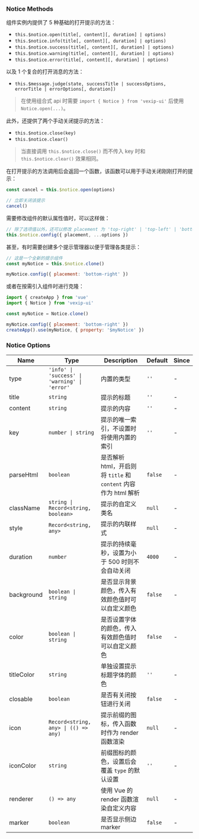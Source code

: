 ### Notice Methods

组件实例内提供了 5 种基础的打开提示的方法：

- `this.$notice.open(title[, content][, duration] | options)`
- `this.$notice.info(title[, content][, duration] | options)`
- `this.$notice.success(title[, content][, duration] | options)`
- `this.$notice.warning(title[, content][, duration] | options)`
- `this.$notice.error(title[, content][, duration] | options)`

以及 1 个复合的打开消息的方法：

- `this.$message.judge(state, successTitle | successOptions, errorTitle | errorOptions[, duration])`

> 在使用组合式 api 时需要 `import { Notice } from 'vexip-ui'` 后使用 `Notice.open(...)`。

此外，还提供了两个手动关闭提示的方法：

- `this.$notice.close(key)`
- `this.$notice.clear()`

> 当直接调用 `this.$notice.close()` 而不传入 key 时和 `this.$notice.clear()` 效果相同。

在打开提示的方法调用后会返回一个函数，该函数可以用于手动关闭刚刚打开的提示：

```js
const cancel = this.$notice.open(options)

// 立即关闭该提示
cancel()
```

需要修改组件的默认属性值时，可以这样做：

```js
// 除了选项值以外，还可以修改 placement 为 'top-right' | 'top-left' | 'bottom-right' | 'bottom-left' 来改变提示的位置
this.$notice.config({ placement, ...options })
```

甚至，有时需要创建多个提示管理器以便于管理各类提示：

```js
// 这是一个全新的提示组件
const myNotice = this.$notice.clone()

myNotice.config({ placement: 'bottom-right' })
```

或者在按需引入组件时进行克隆：

```js
import { createApp } from 'vue'
import { Notice } from 'vexip-ui'

const myNotice = Notice.clone()

myNotice.config({ placement: 'bottom-right' })
createApp().use(myNotice, { property: '$myNotice' })
```

### Notice Options

| Name       | Type                         | Description                                                                                     | Default | Since |
| ---------- | ---------------------------- | ---------------------------------------------------------------------------------------- | ------ | --- |
| type       | `'info' \| 'success' \| 'warning' \| 'error'`                       | 内置的类型                               | `''`      | - |
| title      | `string`                       | 提示的标题                                                                               | `''`      | - |
| content    | `string`                       | 提示的内容                                                                               | `''`      | - |
| key        | `number \| string`             | 提示的唯一索引，不设置时将使用内置的索引                                                 | `''`      | - |
| parseHtml  | `boolean`                      | 是否解析 html，开启则将 `title` 和 `content` 内容作为 html 解析                              | `false`  | - |
| className  | `string \| Record<string, boolean>`             | 提示的自定义类名                                                                         | `null`   | - |
| style      | `Record<string, any>`                       | 提示的内联样式                                                                           | `null`   | - |
| duration   | `number`                       | 提示的持续毫秒，设置为小于 500 时则不会自动关闭                                          | `4000`   | - |
| background | `boolean \| string`            | 是否显示背景颜色，传入有效颜色值时可以自定义颜色                                         | `false`  | - |
| color      | `boolean \| string`            | 是否设置字体的颜色，传入有效颜色值时可以自定义颜色                                       | `false`  | - |
| titleColor | `string`                       | 单独设置提示标题字体的颜色                                                               | `''`      | - |
| closable   | `boolean`                      | 是否有关闭按钮进行关闭                                                                   | `false`  | - |
| icon       | `Record<string, any> \| (() => any)` | 提示前缀的图标，传入函数时作为 render 函数渲染 | `null`      | - |
| iconColor  | `string`                       | 前缀图标的颜色，设置后会覆盖 `type` 的默认设置                                             | `''`      | - |
| renderer   | `() => any`                     | 使用 Vue 的 render 函数渲染自定义内容                                                    | `null`   | - |
| marker     | `boolean`                      | 是否显示侧边 marker                                                                      | `false`   | - |
